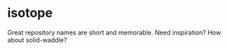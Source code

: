 # isotope
Great repository names are short and memorable. Need inspiration? How about solid-waddle? 
